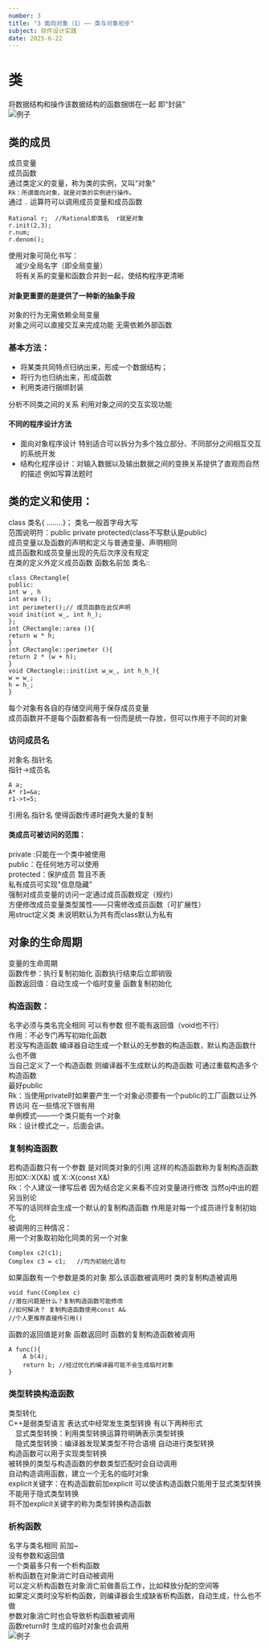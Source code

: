 ```yaml
---
number: 3
title: "3 面向对象（1）—— 类与对象初步"
subject: 软件设计实践
date: 2025-6-22
---
```

# 类
将数据结构和操作该数据结构的函数捆绑在一起 即“封装”   
![例子](https://raw.githubusercontent.com/dreaveler/dreaveler.github.io/master/_notes/软件设计实践/截屏/3-1.png)  
## 类的成员
成员变量  
成员函数  
通过类定义的变量，称为类的实例，又叫“对象”  
`Rk：所谓面向对象，就是对类的实例进行操作。`  
通过 `.` 运算符可以调用成员变量和成员函数  
```
Rational r;  //Rational即类名  r就是对象
r.init(2,3);
r.num;
r.denom();
```
使用对象可简化书写：  
&emsp;减少全局名字（即全局变量）  
&emsp;将有关系的变量和函数合并到一起，使结构程序更清晰  
#### 对象更重要的是提供了一种新的抽象手段
对象的行为无需依赖全局变量  
对象之间可以直接交互来完成功能 无需依赖外部函数  
### 基本方法：
- 将某类共同特点归纳出来，形成一个数据结构；  
- 将行为也归纳出来，形成函数  
- 利用类进行捆绑封装  


分析不同类之间的关系 利用对象之间的交互实现功能  
#### 不同的程序设计方法
- 面向对象程序设计 特别适合可以拆分为多个独立部分、不同部分之间相互交互的系统开发  
- 结构化程序设计：对输入数据以及输出数据之间的变换关系提供了直观而自然的描述 例如写算法题时  


## 类的定义和使用：
class 类名{ ........}； 类名一般首字母大写  
范围说明符：public private protected(class不写默认是public)  
成员变量以及函数的声明和定义与普通变量、声明相同  
成员函数和成员变量出现的先后次序没有规定  
在类的定义外定义成员函数 函数名前加 类名::  
```
class CRectangle{
public:
int w , h
int area ();
int perimeter();// 成员函数在此仅声明
void init(int w_, int h_);
};
int CRectangle::area (){
return w * h;
}
int CRectangle::perimeter (){
return 2 * (w + h);
}
void CRectangle::init(int w_w_, int h_h_){
w = w_;
h = h_;
}
```
每个对象有各自的存储空间用于保存成员变量  
成员函数并不是每个函数都各有一份而是统一存放，但可以作用于不同的对象  
### 访问成员名
对象名.指针名  
指针->成员名  
```
A a;  
A* r1=&a;  
r1->t=5;  
```
引用名.指针名 使得函数传递时避免大量的复制  
#### 类成员可被访问的范围：  
private :只能在一个类中被使用  
public：在任何地方可以使用  
protected：保护成员 暂且不表  
私有成员可实现"信息隐藏"    
强制对成员变量的访问一定通过成员函数规定（规约）  
方便修改成员变量类型属性——只需修改成员函数（可扩展性）  
用struct定义类 未说明默认为共有而class默认为私有  
## 对象的生命周期
变量的生命周期  
函数传参：执行复制初始化 函数执行结束后立即销毁  
函数返回值：自动生成一个临时变量 函数复制初始化  
### 构造函数：  
名字必须与类名完全相同 可以有参数 但不能有返回值（void也不行）  
作用：不必专门再写初始化函数   
若没写构造函数 编译器自动生成一个默认的无参数的构造函数，默认构造函数什么也不做   
当自己定义了一个构造函数 则编译器不生成默认的构造函数 
可通过重载构造多个构造函数  
最好public  
Rk：当使用private时如果要产生一个对象必须要有一个public的工厂函数以让外界访问  在一些情况下很有用  
单例模式——一个类只能有一个对象  
Rk：设计模式之一，后面会讲。  
### 复制构造函数  
若构造函数只有一个参数 是对同类对象的引用 这样的构造函数称为复制构造函数   
形如X::X(X&) 或 X::X(const X&)  
Rk：个人建议一律写后者 因为结合定义来看不应对变量进行修改 当然oj中出的题另当别论  
不写的话同样会生成一个默认的复制构造函数 作用是对每一个成员进行复制初始化  
被调用的三种情况：  
用一个对象取初始化同类的另一个对象  
```
Complex c2(c1);
Complex c3 = c1;   //均为初始化语句
```
如果函数有一个参数是类的对象 那么该函数被调用时 类的复制构造被调用  
```
void func(Complex c)  
//潜在问题是什么？复制构造函数可能修改 
//如何解决？ 复制构造函数使用const A&
//个人更推荐直接传引用()
```
函数的返回值是对象 函数返回时 函数的复制构造函数被调用  
```
A func(){
    A b(4);
    return b; //经过优化的编译器可能不会生成临时对象
}
```
### 类型转换构造函数
类型转化   
C++是弱类型语言 表达式中经常发生类型转换 有以下两种形式  
&emsp;显式类型转换：利用类型转换运算符明确表示类型转换  
&emsp;隐式类型转换：编译器发现某类型不符合语境 自动进行类型转换  
构造函数可以用于实现类型转换   
被转换的类型与构造函数的参数类型匹配时会自动调用  
自动构造调用函数，建立一个无名的临时对象  
explicit关键字：在构造函数前加explicit 可以使该构造函数只能用于显式类型转换 不能用于隐式类型转换  
将不加explicit关键字的称为类型转换构造函数  
### 析构函数  
名字与类名相同 前加~  
没有参数和返回值  
一个类最多只有一个析构函数  
析构函数在对象消亡时自动被调用  
可以定义析构函数在对象消亡前做善后工作，比如释放分配的空间等  
如果定义类时没写析构函数，则编译器会生成缺省析构函数，自动生成，什么也不做  
参数对象消亡时也会导致析构函数被调用  
函数return时 生成的临时对象也会调用    
![例子](https://raw.githubusercontent.com/dreaveler/dreaveler.github.io/master/_notes/软件设计实践/截屏/3-2.png) 